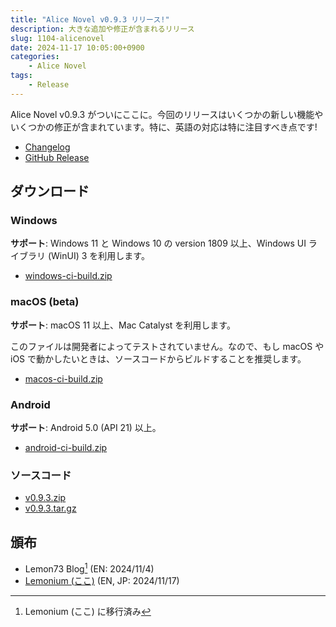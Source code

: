 ```yaml
---
title: "Alice Novel v0.9.3 リリース!"
description: 大きな追加や修正が含まれるリリース
slug: 1104-alicenovel
date: 2024-11-17 10:05:00+0900
categories:
    - Alice Novel
tags:
    - Release
---
```


Alice Novel v0.9.3 がついにここに。今回のリリースはいくつかの新しい機能やいくつかの修正が含まれています。特に、英語の対応は特に注目すべき点です!

- [Changelog](https://github.com/AliceNovel/AliceNovel/blob/v0.9.3/docs/CHANGELOG.md#v093)
- [GitHub Release](https://github.com/AliceNovel/AliceNovel/releases/tag/v0.9.3)

## ダウンロード

### Windows

**サポート**: Windows 11 と Windows 10 の version 1809 以上、Windows UI ライブラリ (WinUI) 3 を利用します。

- [windows-ci-build.zip](https://github.com/AliceNovel/AliceNovel/releases/download/v0.9.3/windows-ci-build.zip)

### macOS (beta)

**サポート**: macOS 11 以上、Mac Catalyst を利用します。

このファイルは開発者によってテストされていません。なので、もし macOS や iOS で動かしたいときは、ソースコードからビルドすることを推奨します。

- [macos-ci-build.zip](https://github.com/AliceNovel/AliceNovel/releases/download/v0.9.3/macos-ci-build.zip)

### Android

**サポート**: Android 5.0 (API 21) 以上。

- [android-ci-build.zip](https://github.com/AliceNovel/AliceNovel/releases/download/v0.9.3/android-ci-build.zip)

### ソースコード

- [v0.9.3.zip](https://github.com/AliceNovel/AliceNovel/archive/refs/tags/v0.9.3.zip)
- [v0.9.3.tar.gz](https://github.com/AliceNovel/AliceNovel/archive/refs/tags/v0.9.3.tar.gz)

## 頒布

- Lemon73 Blog[^new-website] (EN: 2024/11/4)
- [Lemonium (ここ)](./) (EN, JP: 2024/11/17)

[^new-website]: Lemonium (ここ) に移行済み
